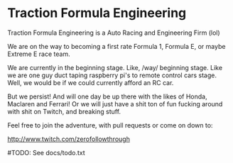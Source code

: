 # Traction Formula Engineering

Traction Formula Engineering is a Auto Racing and Engineering Firm (lol)

We are on the way to becoming a first rate Formula 1, Formula E, or maybe Extreme E
race team. 

We are currently in the beginning stage.  Like, /way/ beginning stage. Like we are 
one guy duct taping raspberry pi's to remote control cars stage. Well, we would be
if we could currently afford an RC car.

But we persist!  And will one day be up there with the likes of Honda, Maclaren and Ferrari!
Or we will just have a shit ton of fun fucking around with shit on Twitch, and breaking
stuff.

Feel free to join the adventure, with pull requests or come on down to:

http://www.twitch.com/zerofollowthrough

#TODO:
	See docs/todo.txt

